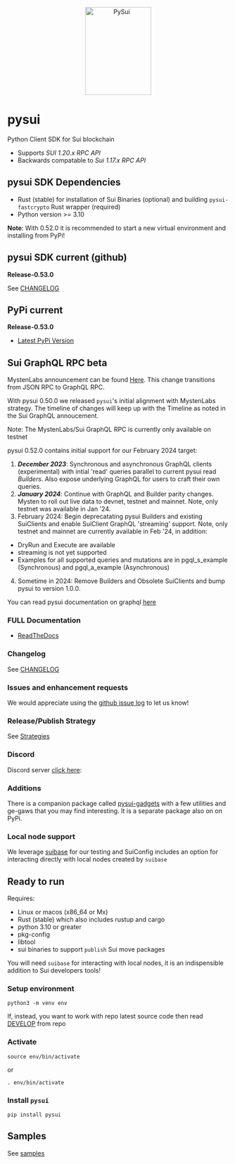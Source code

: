 <p align="center">
  <img width="150" height="200" src="https://raw.githubusercontent.com/FrankC01/pysui/main/images//pysui_logo_color.png" alt='PySui'>
</p>

# pysui

Python Client SDK for Sui blockchain

- Supports _SUI 1.20.x RPC API_
- Backwards compatable to _Sui 1.17.x RPC API_

## pysui SDK Dependencies

- Rust (stable) for installation of Sui Binaries (optional) and building `pysui-fastcrypto` Rust wrapper (required)
- Python version >= 3.10

**Note**: With 0.52.0 it is recommended to start a new virtual environment and installing from PyPi!

## pysui SDK current (github)

**Release-0.53.0**

See [CHANGELOG](https://github.com/FrankC01/pysui/blob/main/CHANGELOG.md)

## PyPi current

**Release-0.53.0**

- [Latest PyPi Version](https://pypi.org/project/pysui/)

## Sui GraphQL RPC beta

MystenLabs announcement can be found [Here](https://github.com/mystenLabs/sui/issues/13700). This change transitions
from JSON RPC to GraphQL RPC.

With pysui 0.50.0 we released `pysui`'s initial alignment with MystenLabs strategy. The timeline of changes will keep up with the Timeline as noted in the Sui GraphQL annoucement.

Note: The MystenLabs/Sui GraphQL RPC is currently only available on testnet

pysui 0.52.0 contains initial support for our February 2024 target:

1. **_December 2023_**: Synchronous and asynchronous GraphQL clients (experimental) with intial 'read' queries parallel to current pysui read _Builders_. Also expose underlying GraphQL for users to craft their own queries.
2. **_January 2024_**: Continue with GraphQL and Builder parity changes. Mysten to roll out live data to devnet, testnet and mainnet. Note, only testnet was available in Jan '24.
3. February 2024: Begin deprecatating pysui Builders and existing SuiClients and enable SuiClient GraphQL 'streaming' support. Note, only testnet and mainnet are currently available in Feb '24, in addition:

  - DryRun and Execute are available
  - streaming is not yet supported
  - Examples for all supported queries and mutations are in pgql_s_example (Synchronous) and pgql_a_example (Asynchronous)
4. Sometime in 2024: Remove Builders and Obsolete SuiClients and bump pysui to version 1.0.0.

You can read pysui documentation on graphql [here](https://pysui.readthedocs.io/en/latest/graphql.html)

### FULL Documentation

- [ReadTheDocs](https://pysui.readthedocs.io/en/latest/index.html)

### Changelog

See [CHANGELOG](https://github.com/FrankC01/pysui/blob/main/CHANGELOG.md)

### Issues and enhancement requests

We would appreciate using the [github issue log](https://github.com/FrankC01/pysui/issues) to let us know!

### Release/Publish Strategy

See [Strategies](https://github.com/FrankC01/pysui/blob/main/OP_STRATEGIES.md)

### Discord

Discord server [click here](https://discord.gg/uCGYfY4Ph4):

### Additions

There is a companion package called [pysui-gadgets](https://github.com/FrankC01/pysui_gadgets) with a few utilities and ge-gaws that you may find interesting. It is a separate package also on on PyPi.

### Local node support

We leverage [suibase](https://github.com/ChainMovers/suibase) for our testing and SuiConfig includes an option for interacting directly with local nodes created by `suibase`

## Ready to run

Requires:

- Linux or macos (x86_64 or Mx)
- Rust (stable) which also includes rustup and cargo
- python 3.10 or greater
- pkg-config
- libtool
- sui binaries to support `publish` Sui move packages

You will need `suibase` for interacting with local nodes, it is an indispensible addition to Sui developers tools!

### Setup environment

`python3 -m venv env`

If, instead, you want to work with repo latest source code then read [DEVELOP](https://github.com/FrankC01/pysui/blob/main/DEVELOP.md) from repo

### Activate

`source env/bin/activate`

or

`. env/bin/activate`

### Install `pysui`

`pip install pysui`

## Samples

See [samples](https://github.com/FrankC01/pysui/blob/main/samples/README.md)
